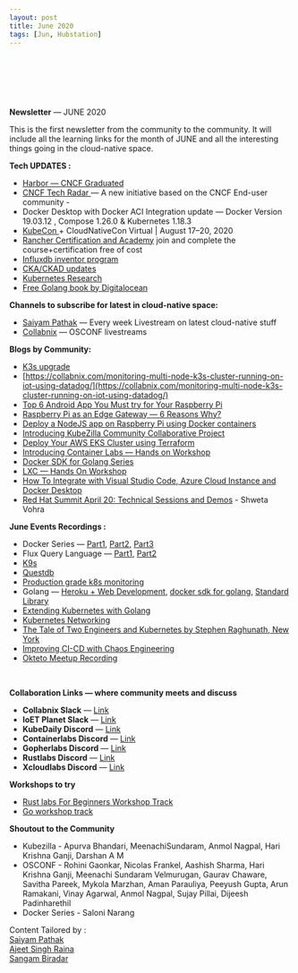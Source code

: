 ```yaml
---
layout: post
title: June 2020 
tags: [Jun, Hubstation]
---
```

### <br> 

<br> 

<br> 

**Newsletter** — JUNE 2020

This is the first newsletter from the community to the community. It will
include all the learning links for the month of JUNE and all the interesting
things going in the cloud-native space.

**Tech UPDATES :**

* [Harbor — CNCF
Graduated](https://www.cncf.io/announcement/2020/06/23/cloud-native-computing-foundation-announces-harbor-graduation/)
* [CNCF Tech Radar
](https://www.cncf.io/blog/2020/06/12/introducing-the-cncf-technology-radar/)— A
new initiative based on the CNCF End-user community -
* Docker Desktop with Docker ACI Integration update — Docker Version 19.03.12 ,
Compose 1.26.0 & Kubernetes 1.18.3
* [KubeCon ](https://events.linuxfoundation.org/kubecon-cloudnativecon-europe/)+
CloudNativeCon Virtual | August 17–20, 2020
* [Rancher Certification and
Academy](https://meet.meetup.com/ls/click?upn=SDNnya-2FgLI6CfUa8do8Zd2rdbQiLPFP9HvEEF6TPGxAHCfNqFyLS-2F4VYF-2Fr7N1g72x-2Fq2srgczaCJR3AUbjc2w-3D-3DK5zv_cUpgwKrb6AUAk9wp7EJeVkYWKCjRDuz4HoGo42MhmNDBcvDjkfBS8lkq0GB149Hm4J0Yz2pgkehB7khcwyVjZU4mE6UTawgmiZ78N9yJhgwJNxWj-2FDo4Pzoujk-2Fbcx8HPKuC-2BlRTPm-2BNgyuTNTVrfbFcOnUh9eg6I1yuc87ThsGEqzX1KRcd40ggjskvB4CEDXhMguAVHz6oh30K3DpHvyIJjM2m-2B65dpzjvBxZZTTw-3D)
join and complete the course+certification free of cost
* [Influxdb inventor
program](https://www.influxdata.com/blog/become-an-influxdb-inventor/)
* [CKA/CKAD
updates](https://nativecloud.dev/what-changes-with-certified-kubernetes-administrator-in-september-2020/)
* [Kubernetes Research](https://learnk8s.io/research)
* [Free Golang book by
Digitalocean](https://www.digitalocean.com/community/books/how-to-code-in-go-ebook)

**Channels to subscribe for latest in cloud-native space:**

* [Saiyam Pathak](https://www.youtube.com/channel/UCi-1nnN0eC9nRleXdZA6ncg) —
Every week Livestream on latest cloud-native stuff
* [Collabnix](https://www.youtube.com/channel/UCyGUMSe_Y5zuYwrIQdJuLvw) — OSCONF
livestreams

**Blogs by Community:**

* [K3s upgrade](https://rancher.com/blog/2020/upgrade-your-k3s-cluster)
* [https://collabnix.com/monitoring-multi-node-k3s-cluster-running-on-iot-using-datadog/](https://collabnix.com/monitoring-multi-node-k3s-cluster-running-on-iot-using-datadog/)
* [Top 6 Android App You Must try for Your Raspberry
Pi](https://www.ioetplanet.com/top-6-android-app-you-must-try-for-your-raspberry-pi/)
* [Raspberry Pi as an Edge Gateway — 6 Reasons
Why?](https://www.ioetplanet.com/raspberry-pi-as-an-edge-gateway-6-reasons-why/)
* [Deploy a NodeJS app on Raspberry Pi using Docker
containers](https://www.ioetplanet.com/deploy-a-node-js-app-on-raspberry-pi-using-docker-containers/)
* [Introducing KubeZilla Community Collaborative
Project](https://kubezilla.com/introducing-kubezilla-community-collaborative-project/)
* [Deploy Your AWS EKS Cluster using
Terraform](https://kubezilla.com/deploy-your-aws-eks-cluster-with-terraform/)
* [Introducing Container Labs — Hands on
Workshop](http://containerlabs.kubedaily.com/)
* [Docker SDK for Golang
Series](http://engineitops.com/docker-sdk-for-golang-in-5-sec-part-1/)
* [LXC — Hands On Workshop](http://containerlabs.kubedaily.com/LXC/)
* [How To Integrate with Visual Studio Code, Azure Cloud Instance and Docker
Desktop](http://engineitops.com/how-to-integrate-visual-studio-code-azure-cloud-instance-and-docker-desktop/)
* [Red Hat Summit April 20: Technical Sessions and Demos](https://medium.com/@shweta.vohra/red-hat-summit-april-20-technical-sessions-and-demos-that-you-should-not-miss-e07d151e8058) - Shweta Vohra

**June Events Recordings :**

* Docker Series — [Part1](https://www.youtube.com/watch?v=U_yntAEIE8U&t=0s),
[Part2](https://www.youtube.com/watch?v=o7ZA_PAZTnk&t=0s),
[Part3](https://www.youtube.com/watch?v=L5pupPUS2Uo&t=0s)
* Flux Query Language —
[Part1](https://www.youtube.com/watch?v=o7ZA_PAZTnk&t=1993s),
[Part2](https://www.youtube.com/watch?v=L5pupPUS2Uo&t=2616s)
* [K9s](https://www.youtube.com/watch?v=U_yntAEIE8U&t=2241s)
* [Questdb](https://www.youtube.com/watch?v=wjkDbgi_mec&t=0s)
* [Production grade k8s
monitoring](https://www.youtube.com/watch?v=hoEfBrfM5ZI&t=0s)
* Golang — [Heroku + Web
Development](https://www.youtube.com/watch?v=L5pupPUS2Uo&t=4576s), [docker sdk
for golang](https://www.youtube.com/watch?v=o7ZA_PAZTnk&t=4944s), [Standard
Library](https://www.youtube.com/watch?v=U_yntAEIE8U&t=4794s)
* [Extending Kubernetes with
Golang](https://www.youtube.com/watch?v=hoEfBrfM5ZI&t=4992s)
* [Kubernetes Networking](https://www.youtube.com/watch?v=wjkDbgi_mec&t=2760s)
* [The Tale of Two Engineers and Kubernetes by Stephen Raghunath, New
York](https://www.youtube.com/watch?v=sXypLc2IuG8)
* [Improving CI-CD with Chaos
Engineering](https://www.youtube.com/watch?v=BdyF70TW-x4&t=76s)
* [Okteto Meetup
Recording](https://www.youtube.com/channel/UC7iaQyrCjUO6724H7jFzl7g?view_as=subscriber)

<br> 

**Collaboration Links — where community meets and discuss**

* **Collabnix Slack** —
[Link](https://join.slack.com/t/collabnix/shared_invite/enQtOTMzNDQzODk2Mjg5LWNlNDU2Y2Y3ZTE2MzAyMGUwOGY4NGQ3N2E4ZjY3MjFiYzFhZjlhNWU5NmY1ZTBiM2NkM2U3NmY1N2NmODliMDk)
* **IoET Planet Slack** —
[Link](https://join.slack.com/t/ioetplanet/shared_invite/zt-ew8vjlht-PrkfyVf7ElopQ~6gt9d8PA)
* **KubeDaily Discord** — [Link](https://discord.gg/rEvr7vq)
* **Containerlabs Discord** — [Link](https://discord.gg/rEvr7vq)
* **Gopherlabs Discord** — [Link](https://discord.gg/S3GtFvT)
* **Rustlabs Discord** — [Link](https://discord.gg/aU3yAmF)
* **Xcloudlabs Discord** — [Link](https://discord.gg/QEcu7yK)

**Workshops to try**
* [Rust labs For Beginners Workshop
Track](http://rustlabs.kubedaily.com/Beginners/README.html)
* [Go workshop track](https://gopherlabs.kubedaily.com/)

**Shoutout to the Community**
* Kubezilla - Apurva Bhandari, MeenachiSundaram, Anmol Nagpal, Hari Krishna Ganji, Darshan A M
* OSCONF - Rohini Gaonkar, Nicolas Frankel, Aashish Sharma, Hari Krishna Ganji, Meenachi Sundaram Velmurugan, Gaurav Chaware, Savitha Pareek, Mykola Marzhan, Aman Parauliya, Peeyush Gupta, Arun Ramakani, Vinay Agarwal, Anmol Nagpal, Sujay Pillai, Dijeesh Padinharethil
* Docker Series - Saloni Narang

Content Tailored by :<br> [Saiyam Pathak](https://twitter.com/SaiyamPathak)<br>
[Ajeet Singh Raina](https://twitter.com/ajeetsraina)<br> [Sangam
Biradar](https://linktr.ee/sangambiradar)

<br> 

